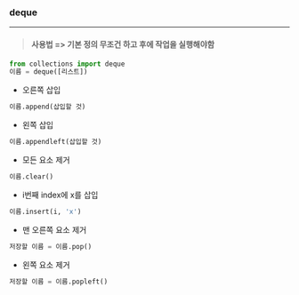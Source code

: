### deque

---

> #### 사용법 => 기본 정의 무조건 하고 후에 작업을 실행해야함

```python
from collections import deque
이름 = deque([리스트]) 
```



* 오른쪽 삽입

```python
이름.append(삽입할 것)
```



* 왼쪽 삽입

```python
이름.appendleft(삽입할 것)
```



* 모든 요소 제거

```python
이름.clear()
```



* i번째 index에 x를 삽입

```python
이름.insert(i, 'x')
```



* 맨 오른쪽 요소 제거

```python
저장할 이름 = 이름.pop()
```



* 왼쪽 요소 제거

```python
저장할 이름 = 이름.popleft()
```


